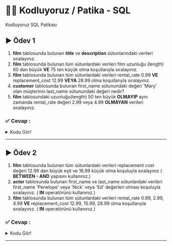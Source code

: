 # :man_technologist: Kodluyoruz / Patika - SQL

Kodluyoruz SQL Patikası

## :arrow_forward: Ödev 1

1.  **film** tablosunda bulunan **title** ve **description** sütunlarındaki verileri sıralayınız.
2.  **film** tablosunda bulunan tüm sütunlardaki verileri film uzunluğu (length) 60 dan büyük **VE** 75 ten küçük olma koşullarıyla sıralayınız.
3.  **film** tablosunda bulunan tüm sütunlardaki verileri rental_rate 0.99 **VE** replacement_cost 12.99 **VEYA** 28.99 olma koşullarıyla sıralayınız.
4.  **customer** tablosunda bulunan first_name sütunundaki değeri 'Mary' olan müşterinin last_name sütunundaki değeri nedir?
5.  **film** tablosundaki uzunluğu(length) 50 ten büyük **OLMAYIP** aynı zamanda rental_rate değeri 2.99 veya 4.99 **OLMAYAN** verileri sıralayınız.


### :white_check_mark: Cevap :
<details>
  <summary>Kodu Gör!</summary>
  
 ```sql
/* SORU 1 */
SELECT title, description FROM film;


/* SORU 2 */
SELECT * FROM film
    WHERE length > 60 AND length < 75;


/* SORU 3 */
SELECT * FROM film
    WHERE rental_rate = 0.99
    AND replacement_cost = 12.99
    OR replacement_cost = 28.99;


/* SORU 4 */
SELECT * FROM customer
    WHERE first_name = 'Mary'


/* SORU 5 */
SELECT * FROM film
    WHERE length < 50
    AND NOT rental_rate = 2.99
    OR NOT rental_rate = 4.99;

```
</details>

------------


## :arrow_forward: Ödev 2

1.  **film** tablosunda bulunan tüm sütunlardaki verileri replacement cost değeri 12.99 dan büyük eşit ve 16.99 küçük olma koşuluyla sıralayınız ( **BETWEEN - AND** yapısını kullanınız.)
2.  **actor** tablosunda bulunan first_name ve last_name sütunlardaki verileri first_name 'Penelope' veya 'Nick' veya 'Ed' değerleri olması koşuluyla sıralayınız. ( **IN** operatörünü kullanınız.)
3.  **film** tablosunda bulunan tüm sütunlardaki verileri rental_rate 0.99, 2.99, 4.99 **VE** replacement_cost 12.99, 15.99, 28.99 olma koşullarıyla sıralayınız. ( **IN** operatörünü kullanınız.)

### :white_check_mark: Cevap :
<details>
  <summary>Kodu Gör!</summary>
  
 ```sql
/* SORU 1 */
SELECT * FROM film
    WHERE replacement_cost
    BETWEEN 12.99 AND 16.99;


/* SORU 2 */
SELECT first_name, last_name FROM actor
    WHERE first_name IN ('Penelope', 'Nick', 'ED');


/* SORU 3 */
SELECT * FROM film
    WHERE rental_rate IN (0.99, 2.99, 4.99)
    AND replacement_cost IN (12.99, 15.99, 28.99);

```
</details>

------------
